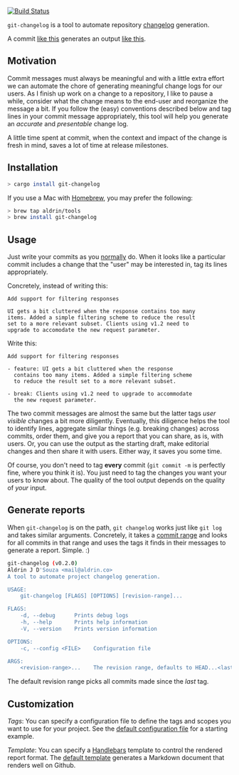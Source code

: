 [![Build Status]](https://travis-ci.org/aldrin/git-changelog)

`git-changelog` is a tool to automate repository [changelog] generation.

A commit [like this](resources/sample-commit.message) generates an output [like
this](resources/sample.md).

## Motivation

Commit messages must always be meaningful and with a little extra effort we can automate the chore
of generating meaningful change logs for our users. As I finish up work on a change to a repository,
I like to pause a while, consider what the change means to the end-user and reorganize the message a
bit. If you follow the (easy) conventions described below and tag lines in your commit message
appropriately, this tool will help you generate an *accurate* and *presentable* change log.

A little time spent at commit, when the context and impact of the change is fresh in mind, saves a
lot of time at release milestones.

## Installation

```bash
> cargo install git-changelog
```

If you use a Mac with [Homebrew], you may prefer the following:

```bash
> brew tap aldrin/tools
> brew install git-changelog
```

## Usage

Just write your commits as you [normally] do. When it looks like a particular commit includes a
change that the "user" may be interested in, tag its lines appropriately.

Concretely, instead of writing this:

```
Add support for filtering responses

UI gets a bit cluttered when the response contains too many
items. Added a simple filtering scheme to reduce the result
set to a more relevant subset. Clients using v1.2 need to
upgrade to accomodate the new request parameter.
```

Write this:

```
Add support for filtering responses

- feature: UI gets a bit cluttered when the response
  contains too many items. Added a simple filtering scheme
  to reduce the result set to a more relevant subset.

- break: Clients using v1.2 need to upgrade to accommodate
  the new request parameter.
```

The two commit messages are almost the same but the latter tags *user visible* changes a bit more
diligently. Eventually, this diligence helps the tool to identify lines, aggregate similar things
(e.g. breaking changes) across commits, order them, and give you a report that you can share, as is,
with users. Or, you can use the output as the starting draft, make editorial changes and then share
it with users. Either way, it saves you some time.

Of course, you don't need to tag **every** commit (`git commit -m` is perfectly fine, where you
think it is). You just need to tag the changes you want your users to know about. The quality of the
tool output depends on the quality of *your* input.

## Generate reports

When `git-changelog` is on the path, `git changelog` works just like `git log` and takes similar
arguments. Concretely, it takes a [commit range] and looks for all commits in that range and uses
the tags it finds in their messages to generate a report. Simple. :)

```bash
git-changelog (v0.2.0)
Aldrin J D'Souza <mail@aldrin.co>
A tool to automate project changelog generation.

USAGE:
    git-changelog [FLAGS] [OPTIONS] [revision-range]...

FLAGS:
    -d, --debug      Prints debug logs
    -h, --help       Prints help information
    -V, --version    Prints version information

OPTIONS:
    -c, --config <FILE>    Configuration file

ARGS:
    <revision-range>...    The revision range, defaults to HEAD...<last-tag>
```

The default revision range picks all commits made since the *last* tag.

## Customization

*Tags*: You can specify a configuration file to define the tags and scopes you want to use for your
project.  See the [default configuration file](resources/config.yml) for a starting example.

*Template*: You can specify a [Handlebars] template to control the rendered report format. The
[default template](resources/report.handlebars) generates a Markdown document that renders well on
Github.

[normally]:https://chris.beams.io/posts/git-commit/
[changelog]: http://keepachangelog.com/
[Build Status]: https://travis-ci.org/aldrin/git-changelog.svg?branch=master
[commit range]: https://git-scm.com/book/en/v2/Git-Tools-Revision-Selection#_commit_ranges
[Handlebars]: http://handlebarsjs.com/
[Homebrew]: https://brew.sh/
